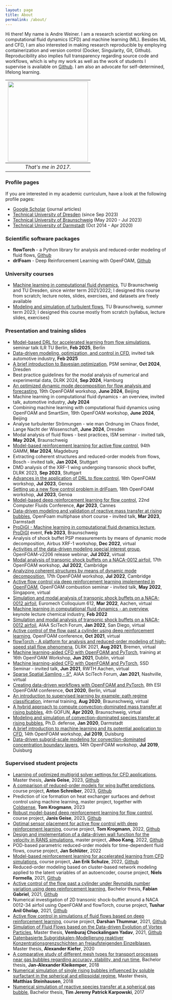```yaml
---
layout: page
title: About
permalink: /about/
---
```


Hi there! My name is Andre Weiner. I am a research scientist working on computational fluid dynamics (CFD) and machine learning (ML). Besides ML and CFD, I am also interested in making research reproducible by employing containerization and version control (Docker, Singularity, Git, Github). Reproducibility also implies full transparency regarding source code and workflows, which is why my work as well as the work of students I supervise is available on [Github](https://github.com/AndreWeiner). I am also an advocate for self-determined, lifelong learning.

| <img src="{{ site.baseurl }}/assets/img/andre_weiner_reduced-edited.jpg"  width="250"> |
|:--:|
|*That's me in 2017.*|

### Profile pages

If you are interested in my academic curriculum, have a look at the following profile pages:

- [Google Scholar](https://scholar.google.de/citations?user=wCmTgzgAAAAJ&hl=de) (journal articles)
- [Technical University of Dresden](https://tu-dresden.de/ing/maschinenwesen/ism/psm/die-professur/beschaeftigte/weiner-andre) (since Sep 2023)
- [Technical University of Braunschweig](https://www.tu-braunschweig.de/ism/forschung/modellierung-und-regelung-von-stroemungen/mitarbeiter/weiner) (May 2020 - Jul 2023)
- [Technical University of Darmstadt](https://www.mma.tu-darmstadt.de/index/mitarbeiter_3/mitarbeiter_details_mma_45120.en.jsp) (Oct 2014 - Apr 2020)

### Scientific software packages

- **flowTorch** - a Python library for analysis and reduced-order modeling of fluid flows, [Github](https://github.com/FlowModelingControl/flowtorch)
- **drlFoam** - Deep Reinforcement Learning with OpenFOAM, [Github](https://github.com/OFDataCommittee/drlfoam)

### University courses

- [Machine learning in computational fluid dynamics](https://github.com/AndreWeiner/ml-cfd-lecture), TU Braunschweig and TU Dresden, since winter term 2021/2022; I designed this course from scratch; lecture notes, slides, exercises, and datasets are freely available
- [Modeling and simulation of turbulent flows](https://github.com/AndreWeiner/turbulence_modelling_lecture), TU Braunschweig, summer term 2023; I designed this course mostly from scratch (syllabus, lecture slides, exercises)

### Presentation and training slides

- [Model-based DRL for accelerated learning from flow simulations](https://andreweiner.github.io/slides/mbdrl-2025-2.html), seminar talk ILR TU Berlin, **Feb 2025**, Berlin
- [Data-driven modeling, optimization, and control in CFD](https://andreweiner.github.io/slides/ml-cfd-2025.html), invited talk automotive industry, **Feb 2025**
- [A brief introduction to Bayesian optimization](https://andreweiner.github.io/reveal.js/bayesopt_intro.html#/), PSM seminar, **Oct 2024**, Dresden
- Best practice guidelines for the modal analysis of numerical and experimental data, DLRK 2024, **Sep 2024**, Hamburg
- [An optimized dynamic mode decomposition for flow analysis and forecasting](https://andreweiner.github.io/reveal.js/ofw2024_optdmd.html#/), 19th OpenFOAM workshop, **June 2024**, Beijing
- Machine learning in computational fluid dynamics - an overview, invited talk, automotive industry, **July 2024**
- Combining machine learning with computational fluid dynamics using OpenFOAM and SmartSim, 19th OpenFOAM workshop, **June 2024**, Beijing
- Analyse turbulenter Strömungen - wie man Ordnung im Chaos findet, Lange Nacht der Wissenschaft, **June 2024**, Dresden
- Modal analysis of fluid flows - best practices, ISM seminar - invited talk, **May 2024**, Braunschweig
- [Model-based reinforcement learning for active flow control](https://andreweiner.github.io/reveal.js/gamm_2024.html#/), 94th GAMM, **Mar 2024**, Magdeburg
- Extracting coherent structures and reduced-order models from flows, Bosch - invited talk, **Jan 2024**, Stuttgart
- DMD analysis of the XRF-1 wing undergoing transonic shock buffet, DLRK 2023, **Sep 2023**, Stuttgart
- [Advances in the application of DRL to flow control](https://andreweiner.github.io/reveal.js/ofw_talk_2023.html#/), 18th OpenFOAM workshop, **Jul 2023**, Genoa
- [Setting up a new flow control problem in drlFoam](https://andreweiner.github.io/reveal.js/ofw_training_2023.html#/), 18th OpenFOAM workshop, **Jul 2023**, Genoa
- [Model-based deep reinforcement learning for flow control](https://andreweiner.github.io/reveal.js/cfc2023.html#/), 22nd Computer Fluids Conference, **Apr 2023**, Cannes
- [Data-driven modeling and validation of reactive mass transfer at rising bubbles](https://andreweiner.github.io/reveal.js/ofmf_short_course_mar2023.html#/), OpenFoam multiphase short course - invited talk, **Mar 2023**, Darmstadt
- [ProDiGI - Machine learning in computational fluid dynamics lecture](https://andreweiner.github.io/reveal.js/prodigi_final.html#/), [ProDiGI](https://www.tu-braunschweig.de/en/teaching-and-media-education/our-services/international-teaching/prodigi) event, **Feb 2023**, Braunschweig
- Analysis of shock buffet PSP measurements by means of dynamic mode decomposition, Airbus XRF-1 workshop, **Dec 2022**, virtual
- [Activities of the data-driven modeling special interest group](https://andreweiner.github.io/reveal.js/release_webinar_2206.html#/), OpenFOAM-v2206 release webinar, **Jul 2022**, virtual
- [Modal analysis of transonic shock buffets on a NACA-0012 airfoil](https://andreweiner.github.io/reveal.js/ofw2022_naca_dmd.html#/), 17th OpenFOAM workshop, **Jul 2022**, Cambridge
- [Analyzing coherent structures by means of dynamic mode decomposition](https://andreweiner.github.io/reveal.js/ofw2022_dmd_training.html#/), 17th OpenFOAM workshop, **Jul 2022**, Cambridge
- [Active flow control via deep reinforcement learning implemented in OpenFOAM](https://andreweiner.github.io/reveal.js/combustion_seminar_may2022.html#/), OpenFOAM combustion seminar - invited talk, **May 2022**, Singapore, virtual
- [Simulation and modal analysis of transonic shock buffets on a NACA-0012 airfoil](https://andreweiner.github.io/reveal.js/euromech2022_buffet.html#/), Euromech Colloquium 612, **Mar 2022**, Aachen, virtual
- [Machine learning in computational fluid dynamics - an overview](https://andreweiner.github.io/reveal.js/mlcfd_overview_feb2022.html#/), keynote lecture chemical industry, **Feb 2022**
- [Simulation and modal analysis of transonic shock buffets on a NACA-0012 airfoil](https://andreweiner.github.io/reveal.js/aiaa2022_buffet.html#/), AIAA SciTech Forum, **Jan 2022**, San Diego, virtual
- [Active control of the flow past a cylinder using deep reinforcement learning](https://andreweiner.github.io/reveal.js/of_conf_2021.html#/), OpenFOAM conference, **Oct 2021**, virtual
- [flowTorch - A platform for analysis and reduced-order modeling of high-speed stall flow phenomena](https://andreweiner.github.io/reveal.js/DLRK_2021.html#/), DLRK 2021, **Aug 2021**, Bremen, virtual
- [Machine learning-aided CFD with OpenFOAM and PyTorch](https://andreweiner.github.io/reveal.js/ofw_training_2021.html#/), training at 16th OpenFOAM Workshop, **Jun 2021**, Dublin, virtual
- [Machine learning-aided CFD with OpenFOAM and PyTorch](https://andreweiner.github.io/reveal.js/ssd_seminar_2021.html#/), SSD Seminar - invited talk, **Jun 2021**, RWTH Aachen, virtual
- [Sparse Spatial Samling - S³](https://wp-ml-cfd.s3.eu-central-1.amazonaws.com/wp-content/uploads/2020/12/29173309/aiaa_2021_fernex_weiner_noack_semaan.pdf), AIAA SciTech Forum, **Jan 2021**, Nashville, virtual
- [Creating data-driven workflows with OpenFOAM and PyTorch](https://andreweiner.github.io/reveal.js/of_conf_2020.html#/), 8th ESI OpenFOAM conference, **Oct 2020**, Berlin, virtual
- [An introduction to supervised learning by example: path regime classification](https://andreweiner.github.io/reveal.js/path_regime_classification_2020.html#/), internal training, **Aug 2020**, Braunschweig, virtual
- [A hybrid approach to compute convection-dominated mass transfer at rising bubbles](https://andreweiner.github.io/reveal.js/gofun2020.html#/), 4th GOFUN, **Apr 2020**, Braunschweig, virtual
- [Modeling and simulation of convection-dominated species transfer at rising bubbles](https://andreweiner.github.io/reveal.js/phd_defence.html#/), Ph.D. defense, **Jan 2020**, Darmstadt
- [A brief introduction to machine learning and its potential application to CFD](https://andreweiner.github.io/reveal.js/ofw2019_slides.html#/), 14th OpenFOAM workshop, **Jul 2019**, Duisburg
- [Data-driven subgrid-scale modeling for convection-dominated concentration boundary layers](https://andreweiner.github.io/reveal.js/ofw2019_sgs_modeling.html#/), 14th OpenFOAM workshop, **Jul 2019**, Duisburg

### Supervised student projects

- [Learning of optimized multigrid solver settings for CFD applications](https://doi.org/10.5281/zenodo.10361535), Master thesis, **Janis Geise**, 2023, [Github](https://github.com/JanisGeise/learning_of_optimized_multigrid_solver_settings_for_CFD_applications)
- [A comparison of reduced-order models for wing buffet predictions](https://zenodo.org/records/10255520), course project, **Anton Schreiber**, 2023, [Github](https://github.com/AntonSchreiber/ROM-buffet-forecasting)
- Prediction of ice formation on heat exchanger surfaces and defrost control using machine learning, master project, together with [Coldsense](https://www.cold-sense.com/en/), **Tom Krogmann**, 2023
- [Robust model-based deep reinforcement learning for flow control](https://zenodo.org/record/7642927#.ZEqIt41Bxkg), course project, **Janis Geise**, 2023, [Github](https://github.com/JanisGeise/robust_MB_DRL_for_flow_control)
- [Optimal sensor placement for active flow control with deep reinforcement learning](https://zenodo.org/record/7636959#.Y-qTLcbMJkg), course project, **Tom Krogmann**, 2022, [Github](https://github.com/TomKrogmann/Optimal_Sensor_Placement_for_Active_Flow_Control_in_Deep_Reinforcement_Learning)
- [Design and implementation of a data-driven wall function for the velocity in RANS simulations](https://zenodo.org/record/6590747), master project, **Jihoo Kang**, 2022, [Github](https://github.com/JihooKang-KOR/Data_driven_wall_modeling)
- POD-based parametric reduced-order models for time-dependent fluid flows, course project, **Jan Schlüter**, 2022
- [Model-based reinforcement learning for accelerated learning from CFD simulations](https://doi.org/10.5281/zenodo.6375574), course project, **Jan Erik Schulze**, 2022, [Github](https://github.com/ErikSchulze1796/Active_flow_control_past_cylinder_using_DRL)
- Reduced-order modeling based on cluster-based network modeling applied to the latent variables of an autoencoder, course project, **Niels Formella**, 2021, [Github](https://github.com/nformella/Cluster-based-network-modeling-using-auto-encoders)
- [Active control of the flow past a cylinder under Reynolds number variation using deep reinforcement learning](https://zenodo.org/record/5634050#.YaumMrso9hE), Bachelor thesis, **Fabian Gabriel**, 2021, [Github](https://github.com/FabianGabriel/Active_flow_control_past_cylinder_using_DRL)
- Numerical investigation of 2D transonic shock-buffet around a NACA 0012-34 airfoil using OpenFOAM and flowTorch, course project, **Tushar Anil Gholap**, 2021, [Github](https://github.com/Tushargh29/transonic_shock_buffet)
- [Active flow control in simulations of fluid flows based on deep reinforcement learning](https://zenodo.org/record/4897961#.YL58_TqxVhE), course project, **Darshan Thummar**, 2021, [Github](https://github.com/darshan315/flow_past_cylinder_by_DRL)
- [Simulation of Fluid Flows based on the Data-driven Evolution of Vortex Particles](https://publikationsserver.tu-braunschweig.de/receive/dbbs_mods_00069386), Master thesis, **Vemburaj Chockalingam Yadav**, 2021, [Github](https://github.com/VemburajYadav/DeepLearningLagrangainVortexDynamics)
- [Datenbasierte Subgridskalen-Modellierung reaktiver Konzentrationsgrenzschichten an freiaufsteigenden Einzelblasen](https://tuprints.ulb.tu-darmstadt.de/11667/), Master thesis, **Alexander Kiefer**, 2020
- [A comparative study of different mesh types for transport processes near gas bubbles regarding accuracy, stability, and run time](https://tuprints.ulb.tu-darmstadt.de/7321/), Bachelor thesis, **Jan-Alexander Kleikemper**, 2018
- [Numerical simulation of single rising bubbles influenced by soluble surfactant in the spherical and ellipsoidal regime](https://tuprints.ulb.tu-darmstadt.de/8296/), Master thesis, **Matthias Steinhausen**, 2018
- [Numerical simulation of reactive species transfer at a spherical gas bubble](https://tuprints.ulb.tu-darmstadt.de/6940/), Bachelor thesis, **Tim Jeremy Patrick Karpowski**, 2017
